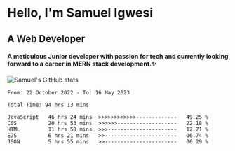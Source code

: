 # Hello, I'm Samuel Igwesi
## A Web Developer

#### A meticulous Junior developer with passion for tech and currently looking forward to a career in MERN stack development.:sparkles:


![Samuel's GitHub stats](https://github-readme-stats.vercel.app/api?username=SamuelIgwesi&show_icons=true&theme=radical)

<!--START_SECTION:waka-->

```text
From: 22 October 2022 - To: 16 May 2023

Total Time: 94 hrs 13 mins

JavaScript   46 hrs 24 mins  >>>>>>>>>>>>-------------   49.25 %
CSS          20 hrs 53 mins  >>>>>>-------------------   22.18 %
HTML         11 hrs 58 mins  >>>----------------------   12.71 %
EJS          6 hrs 21 mins   >>-----------------------   06.74 %
JSON         5 hrs 55 mins   >>-----------------------   06.29 %
```

<!--END_SECTION:waka-->
